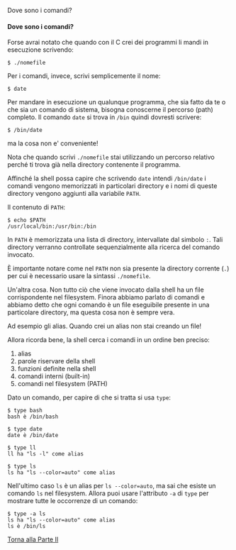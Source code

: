 Dove sono i comandi?



#### Dove sono i comandi?

Forse avrai notato che quando con il C crei dei programmi li mandi in esecuzione
scrivendo:

```
$ ./nomefile
```

Per i comandi, invece, scrivi semplicemente il nome:

```
$ date
```

Per mandare in esecuzione un qualunque programma, che sia fatto da te
o che sia un comando di sistema,
bisogna conoscerne il percorso (path) completo.
Il comando `date` si trova in `/bin` quindi dovresti scrivere:

```
$ /bin/date
```

ma la cosa non e' conveniente!

Nota che quando scrivi `./nomefile` stai utilizzando un percorso
relativo perché ti trova già nella directory contenente il programma.

Affinché la shell possa capire che scrivendo `date` intendi `/bin/date`
i comandi vengono memorizzati in particolari directory
e i nomi di queste directory vengono aggiunti alla variabile `PATH`.

Il contenuto di `PATH`:

```
$ echo $PATH
/usr/local/bin:/usr/bin:/bin
```

In `PATH` è memorizzata una lista di directory, intervallate
dal simbolo `:`. Tali directory verranno
controllate sequenzialmente alla ricerca del comando invocato.

&Egrave; importante notare come nel `PATH` non sia presente
la directory corrente (`.`) per cui è necessario usare la sintassi `./nomefile`.

Un'altra cosa. Non tutto ciò che viene invocato
dalla shell ha un file corrispondente nel filesystem.
Finora abbiamo parlato di comandi e abbiamo
detto che ogni comando è un file eseguibile presente in una particolare directory,
ma questa cosa non è sempre vera.

Ad esempio gli alias. Quando crei un alias non stai creando un file!

Allora ricorda bene, la shell cerca i comandi in un ordine ben preciso:

1. alias
2. parole riservare della shell
3. funzioni definite nella shell
4. comandi interni (built-in)
5. comandi nel filesystem (PATH)

Dato un comando, per capire di che si tratta si usa `type`:

```
$ type bash
bash è /bin/bash

$ type date
date è /bin/date

$ type ll
ll ha "ls -l" come alias

$ type ls
ls ha "ls --color=auto" come alias
```

Nell'ultimo caso `ls` è un alias per `ls --color=auto`, ma sai che esiste
un comando `ls` nel filesystem. Allora puoi usare l'attributo `-a` di `type`
per mostrare tutte le occorrenze di un comando:

```
$ type -a ls
ls ha "ls --color=auto" come alias
ls è /bin/ls
```

<a href="/activities/2">Torna alla Parte II</a>
